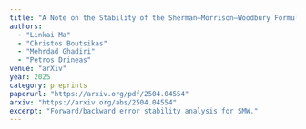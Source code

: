 ```yaml
---
title: "A Note on the Stability of the Sherman–Morrison–Woodbury Formula"
authors:
  - "Linkai Ma"
  - "Christos Boutsikas"
  - "Mehrdad Ghadiri"
  - "Petros Drineas"
venue: "arXiv"
year: 2025
category: preprints
paperurl: "https://arxiv.org/pdf/2504.04554"
arxiv: "https://arxiv.org/abs/2504.04554"
excerpt: "Forward/backward error stability analysis for SMW."
---
```

